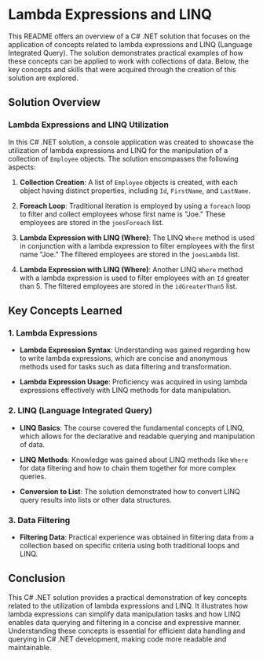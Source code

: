 # Lambda Expressions and LINQ
This README offers an overview of a C# .NET solution that focuses on the application of concepts related to lambda expressions and LINQ (Language Integrated Query). The solution demonstrates practical examples of how these concepts can be applied to work with collections of data. Below, the key concepts and skills that were acquired through the creation of this solution are explored.

## Solution Overview
### Lambda Expressions and LINQ Utilization
In this C# .NET solution, a console application was created to showcase the utilization of lambda expressions and LINQ for the manipulation of a collection of `Employee` objects. The solution encompasses the following aspects:

1. **Collection Creation**: A list of `Employee` objects is created, with each object having distinct properties, including `Id`, `FirstName`, and `LastName`.

1. **Foreach Loop**: Traditional iteration is employed by using a `foreach` loop to filter and collect employees whose first name is "Joe." These employees are stored in the `joesForeach` list.

1. **Lambda Expression with LINQ (Where)**: The LINQ `Where` method is used in conjunction with a lambda expression to filter employees with the first name "Joe." The filtered employees are stored in the `joesLambda` list.

1. **Lambda Expression with LINQ (Where)**: Another LINQ `Where` method with a lambda expression is used to filter employees with an `Id` greater than 5. The filtered employees are stored in the `idGreaterThan5` list.

## Key Concepts Learned
### 1. Lambda Expressions
- **Lambda Expression Syntax**: Understanding was gained regarding how to write lambda expressions, which are concise and anonymous methods used for tasks such as data filtering and transformation.

- **Lambda Expression Usage**: Proficiency was acquired in using lambda expressions effectively with LINQ methods for data manipulation.

### 2. LINQ (Language Integrated Query)
- **LINQ Basics**: The course covered the fundamental concepts of LINQ, which allows for the declarative and readable querying and manipulation of data.

- **LINQ Methods**: Knowledge was gained about LINQ methods like `Where` for data filtering and how to chain them together for more complex queries.

- **Conversion to List**: The solution demonstrated how to convert LINQ query results into lists or other data structures.

### 3. Data Filtering
- **Filtering Data**: Practical experience was obtained in filtering data from a collection based on specific criteria using both traditional loops and LINQ.

## Conclusion
This C# .NET solution provides a practical demonstration of key concepts related to the utilization of lambda expressions and LINQ. It illustrates how lambda expressions can simplify data manipulation tasks and how LINQ enables data querying and filtering in a concise and expressive manner. Understanding these concepts is essential for efficient data handling and querying in C# .NET development, making code more readable and maintainable.